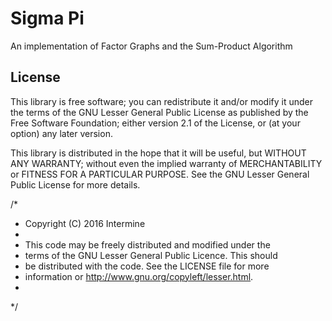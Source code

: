 # Sigma Pi

An implementation of Factor Graphs and the Sum-Product Algorithm


## License

This library is free software; you can redistribute it and/or
modify it under the terms of the GNU Lesser General Public
License as published by the Free Software Foundation; either
version 2.1 of the License, or (at your option) any later version.

This library is distributed in the hope that it will be useful,
but WITHOUT ANY WARRANTY; without even the implied warranty of
MERCHANTABILITY or FITNESS FOR A PARTICULAR PURPOSE. See the GNU
Lesser General Public License for more details.

/*
* Copyright (C) 2016 Intermine
*
* This code may be freely distributed and modified under the
* terms of the GNU Lesser General Public Licence. This should
* be distributed with the code. See the LICENSE file for more
* information or http://www.gnu.org/copyleft/lesser.html.
*
*/
